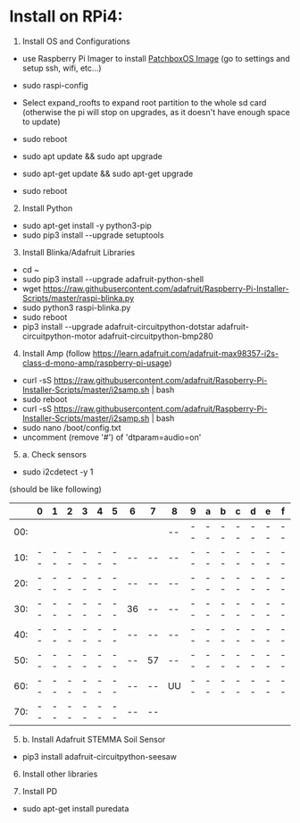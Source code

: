 # Install on RPi4:

1. Install OS and Configurations

- use Raspberry Pi Imager to install [PatchboxOS Image](https://blokas.io/patchbox-os/#patchbox-os-download) (go to settings and setup ssh, wifi, etc...)

- sudo raspi-config
- Select expand_roofts to expand root partition to the whole sd card (otherwise the pi will stop on upgrades, as it doesn't have enough space to update)
- sudo reboot

- sudo apt update && sudo apt upgrade
- sudo apt-get update && sudo apt-get upgrade
- sudo reboot

2. Install Python

- sudo apt-get install -y python3-pip
- sudo pip3 install --upgrade setuptools

3. Install Blinka/Adafruit Libraries

- cd ~
- sudo pip3 install --upgrade adafruit-python-shell
- wget https://raw.githubusercontent.com/adafruit/Raspberry-Pi-Installer-Scripts/master/raspi-blinka.py
- sudo python3 raspi-blinka.py
- sudo reboot
- pip3 install --upgrade adafruit-circuitpython-dotstar adafruit-circuitpython-motor adafruit-circuitpython-bmp280

4. Install Amp
(follow https://learn.adafruit.com/adafruit-max98357-i2s-class-d-mono-amp/raspberry-pi-usage)

- curl -sS https://raw.githubusercontent.com/adafruit/Raspberry-Pi-Installer-Scripts/master/i2samp.sh | bash
- sudo reboot
- curl -sS https://raw.githubusercontent.com/adafruit/Raspberry-Pi-Installer-Scripts/master/i2samp.sh | bash
- sudo nano /boot/config.txt
- uncomment (remove '#') of 'dtparam=audio=on'

5. a. Check sensors

- sudo i2cdetect -y 1

(should be like following)

|     | 0  | 1  | 2  | 3  | 4  | 5  | 6  | 7  | 8  | 9  | a  | b  | c  | d  | e  | f  |
|-----|----|----|----|----|----|----|----|----|----|----|----|----|----|----|----|----|
| 00: |    |    |    |    |    |    |    |    | -- | -- | -- | -- | -- | -- | -- | -- |
| 10: | -- | -- | -- | -- | -- | -- | -- | -- | -- | -- | -- | -- | -- | -- | -- | -- |
| 20: | -- | -- | -- | -- | -- | -- | -- | -- | -- | -- | -- | -- | -- | -- | -- | -- |
| 30: | -- | -- | -- | -- | -- | -- | 36 | -- | -- | -- | -- | -- | -- | -- | -- | -- |
| 40: | -- | -- | -- | -- | -- | -- | -- | -- | -- | -- | -- | -- | -- | -- | -- | -- |
| 50: | -- | -- | -- | -- | -- | -- | -- | 57 | -- | -- | -- | -- | -- | -- | -- | -- |
| 60: | -- | -- | -- | -- | -- | -- | -- | -- | UU | -- | -- | -- | -- | -- | -- | -- |
| 70: | -- | -- | -- | -- | -- | -- | -- | -- |    |    |    |    |    |    |    |    |

5. b. Install Adafruit STEMMA Soil Sensor

- pip3 install adafruit-circuitpython-seesaw

6. Install other libraries

8. Install PD

- sudo apt-get install puredata

